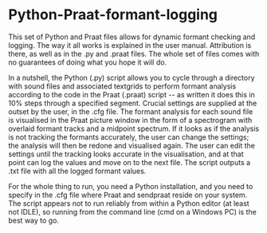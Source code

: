 # Python-Praat-formant-logging
This set of Python and Praat files allows for dynamic formant checking and logging. The way it all works is explained in the user manual. Attribution is there, as well as in the .py and .praat files. The whole set of files comes with no guarantees of doing  what you hope it will do.

In a nutshell, the Python (.py) script allows you to cycle through a directory with sound files and associated textgrids to perform formant analysis according to the code in the Praat (.praat) script -- as written it does this in 10% steps through a specified segment. Crucial settings are supplied at the outset by the user, in the .cfg file. The formant analysis for each sound file is visualised in the Praat picture window in the form of a spectrogram with overlaid formant tracks and a midpoint spectrum. If it looks as if the analysis is not tracking the formants accurately, the user can change the settings; the analysis will then be redone and visualised again. The user can edit the settings until the tracking looks accurate in the visualisation, and at that point can log the values and move on to the next file. The script outputs a .txt file with all the logged formant values.

For the whole thing to run, you need a Python installation, and you need to specify in the .cfg file where Praat and sendpraat reside on your system. The script appears not to run reliably from within a Python editor (at least not IDLE), so running from the command line (cmd on a Windows PC) is the best way to go.
